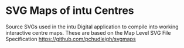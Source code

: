 # SVG Maps of intu Centres

Source SVGs used in the intu Digital application to compile into working interactive centre maps.
These are based on the Map Level SVG File Specification
https://github.com/pchudleigh/svgmaps
